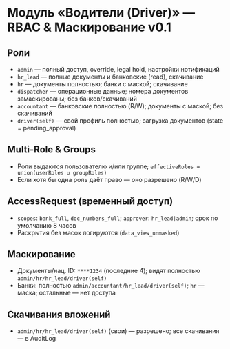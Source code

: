 # Модуль «Водители (Driver)» — RBAC & Маскирование v0.1

## Роли

* `admin` — полный доступ, override, legal hold, настройки нотификаций
* `hr_lead` — полные документы и банковские (read), скачивание
* `hr` — документы полностью; банки с маской; скачивание
* `dispatcher` — операционные данные; номера документов замаскированы; без банков/скачиваний
* `accountant` — банковские полностью (R/W); документы с маской; без скачиваний
* `driver(self)` — свой профиль полностью; загрузка документов (state = pending_approval)

## Multi-Role & Groups

* Роли выдаются пользователю и/или группе; `effectiveRoles = union(userRoles ∪ groupRoles)`
* Если хотя бы одна роль даёт право — оно разрешено (R/W/D)

## AccessRequest (временный доступ)

* `scopes`: `bank_full`, `doc_numbers_full`; `approver`: `hr_lead|admin`; срок по умолчанию 8 часов
* Раскрытия без масок логируются (`data_view_unmasked`)

## Маскирование

* Документы/нац. ID: `****1234` (последние 4); видят полностью `admin/hr/hr_lead/driver(self)`
* Банки: полностью `admin/accountant/hr_lead/driver(self)`; `hr` — маска; остальные — нет доступа

## Скачивания вложений

* `admin/hr/hr_lead/driver(self)` (свои) — разрешено; все скачивания — в AuditLog
